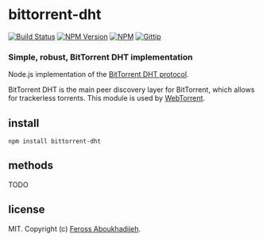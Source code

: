 # bittorrent-dht
[![Build Status](http://img.shields.io/travis/feross/bittorrent-dht.svg)](https://travis-ci.org/feross/bittorrent-dht)
[![NPM Version](http://img.shields.io/npm/v/bittorrent-dht.svg)](https://npmjs.org/package/bittorrent-dht)
[![NPM](http://img.shields.io/npm/dm/bittorrent-dht.svg)](https://npmjs.org/package/bittorrent-dht)
[![Gittip](http://img.shields.io/gittip/feross.svg)](https://www.gittip.com/feross/)

### Simple, robust, BitTorrent DHT implementation

Node.js implementation of the [BitTorrent DHT protocol](http://www.bittorrent.org/beps/bep_0005.html).

BitTorrent DHT is the main peer discovery layer for BitTorrent, which allows for trackerless torrents. This module is used by [WebTorrent](https://github.com/feross/WebTorrent).

## install

```
npm install bittorrent-dht
```

## methods

TODO

## license

MIT. Copyright (c) [Feross Aboukhadijeh](http://feross.org).